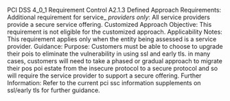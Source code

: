 PCI DSS 4_0_1 Requirement Control A2.1.3 Defined Approach Requirements: Additional requirement for service_ _providers only_: All service providers provide a secure service offering. Customized Approach Objective: This requirement is not eligible for the customized approach. Applicability Notes: This requirement applies only when the entity being assessed is a service provider. Guidance: Purpose: Customers must be able to choose to upgrade their pois to eliminate the vulnerability in using ssl and early tls. in many cases, customers will need to take a phased or gradual approach to migrate their pos poi estate from the insecure protocol to a secure protocol and so will require the service provider to support a secure offering. Further Information: Refer to the current pci ssc information supplements on ssl/early tls for further guidance.